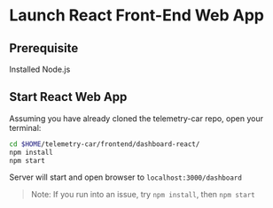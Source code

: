 # Launch React Front-End Web App

## Prerequisite

Installed Node.js

## Start React Web App

Assuming you have already cloned the telemetry-car repo, open your terminal:

~~~bash
cd $HOME/telemetry-car/frontend/dashboard-react/
npm install
npm start
~~~

Server will start and open browser to `localhost:3000/dashboard`

>Note: If you run into an issue, try `npm install`, then `npm start`
